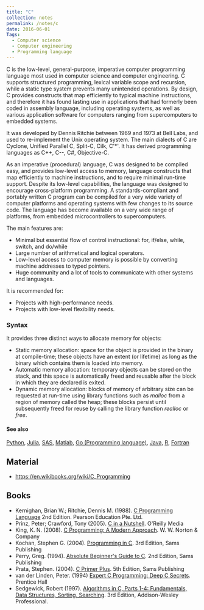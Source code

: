 ```yaml
---
title: "C"
collection: notes
permalink: /notes/c
date: 2016-06-01
Tags:
  - Computer science
  - Computer engineering
  - Programming language
---
```


C is the low-level, general-purpose, imperative computer programming language most used in computer science and computer engineering. C supports structured programming, lexical variable scope and recursion, while a static type system prevents many unintended operations. By design, C provides constructs that map efficiently to typical machine instructions, and therefore it has found lasting use in applications that had formerly been coded in assembly language, including operating systems, as well as various application software for computers ranging from supercomputers to embedded systems.

It was developed by Dennis Ritchie between 1969 and 1973 at Bell Labs, and used to re-implement the Unix operating system.
The main dialects of C are Cyclone, Unified Parallel C, Split-C, Cilk, C'*'. It has derived programming languages as C++, C--, C#, Objective-C.

As an imperative (procedural) language, C was designed to be compiled easy, and provides low-level access to memory, language constructs that map efficiently to machine instructions, and to require minimal run-time support. 
Despite its low-level capabilities, the language was designed to encourage cross-platform programming. A standards-compliant and portably written C program can be compiled for a very wide variety of computer platforms and operating systems with few changes to its source code. The language has become available on a very wide range of platforms, from embedded microcontrollers to supercomputers.

The main features are:
* Minimal but essential flow of control instructional: for, if/else, while, switch, and do/while
* Large number of arithmetical and logical operators.
* Low-level access to computer memory is possible by converting machine addresses to typed pointers.
* Huge community and a lot of tools to communicate with other systems and languages.

It is recommended for:
* Projects with high-performance needs.
* Projects with low-level flexibility needs.

### Syntax
It provides three distinct ways to allocate memory for objects:
* Static memory allocation: space for the object is provided in the binary at compile-time; these objects have an extent (or lifetime) as long as the binary which contains them is loaded into memory.
* Automatic memory allocation: temporary objects can be stored on the stack, and this space is automatically freed and reusable after the block in which they are declared is exited.
* Dynamic memory allocation: blocks of memory of arbitrary size can be requested at run-time using library functions such as _malloc_ from a region of memory called the heap; these blocks persist until subsequently freed for reuse by calling the library function _realloc_ or _free_.


#### See also
[Python](/notes/python), [Julia](/notes/julia), [SAS](/notes/sas), [Matlab](/notes/matlab), [Go (Programming language)](/notes/go_(programming_language)), [Java](/notes/java), [R](/notes/r), [Fortran](/notes/fortran)


## Material
* https://en.wikibooks.org/wiki/C_Programming




## Books
* Kernighan, Brian W.; Ritchie, Dennis M. (1988). [C Programming Language](https://www.goodreads.com/book/show/27234223-c-programming-language-2nd-edition) 2nd Edition. Pearson Education Pte. Ltd.
* Prinz, Peter; Crawford, Tony (2005). [C in a Nutshell](https://www.goodreads.com/book/show/408401.C_in_a_Nutshell_In_a_Nutshell). O'Reilly Media
* King, K. N. (2008). [C Programming: A Modern Approach](https://www.goodreads.com/book/show/187833.C_Programming). W. W. Norton & Company
* Kochan, Stephen G. (2004). [Programming in C](https://www.goodreads.com/book/show/26436.Programming_in_C). 3rd Edition, Sams Publishing
* Perry, Greg. (1994). [Absolute Beginner's Guide to C](https://www.goodreads.com/book/show/120641.Absolute_Beginner_s_Guide_to_C). 2nd Edition, Sams Publishing
* Prata, Stephen. (2004). [C Primer Plus](https://www.goodreads.com/book/show/120642.C_Primer_Plus). 5th Edition, Sams Publishing
* van der Linden, Peter. (1994) [Expert C Programming: Deep C Secrets](https://www.goodreads.com/book/show/198207.Expert_C_Programming). Prentice Hall
* Sedgewick, Robert (1997). [Algorithms in C, Parts 1-4: Fundamentals, Data Structures, Sorting, Searching](https://www.goodreads.com/book/show/27862.Algorithms_in_C_Parts_1_4). 3rd Edition, Addison-Wesley Professional.


